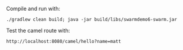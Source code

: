 Compile and run with:

```
./gradlew clean build; java -jar build/libs/swarmdemo6-swarm.jar
```

Test the camel route with:

```
http://localhost:8080/camel/hello?name=matt
```
